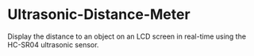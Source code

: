# Ultrasonic-Distance-Meter
Display the distance to an object on an LCD screen in real-time using the HC-SR04 ultrasonic sensor.
